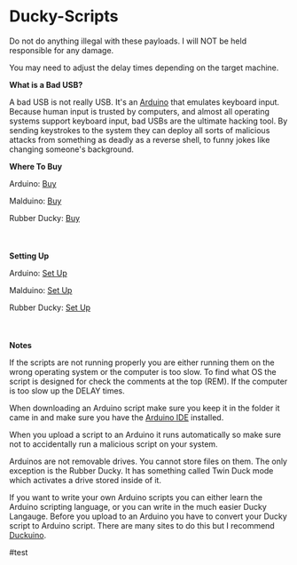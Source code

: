 # Ducky-Scripts

Do not do anything illegal with these payloads. I will NOT be held responsible for any damage.

You may need to adjust the delay times depending on the target machine.

**What is a Bad USB?**

A bad USB is not really USB. It's an [Arduino](https://learn.sparkfun.com/tutorials/what-is-an-arduino/all) that emulates keyboard input. Because human input is trusted by computers, and almost all operating systems support keyboard input, bad USBs are the ultimate hacking tool. By sending keystrokes to the system they can deploy all sorts of malicious attacks from something as deadly as a reverse shell, to funny jokes like changing someone's background.

**Where To Buy**

Arduino: [Buy](https://www.amazon.com/gp/product/B01MTU9GOB/ref=ppx_yo_dt_b_search_asin_title?ie=UTF8&psc=1)

Malduino: [Buy](https://maltronics.com/collections/malduinos)

Rubber Ducky: [Buy](https://shop.hak5.org/products/usb-rubber-ducky-deluxe)
<br></br>
<br></br>
**Setting Up**

Arduino: [Set Up](https://www.youtube.com/watch?v=_yJWwKO3_Z0)

Malduino: [Set Up](https://www.youtube.com/watch?v=cI3xlxGRGKU)

Rubber Ducky: [Set Up](https://blog.hartleybrody.com/rubber-ducky-guide/)
<br></br>
<br></br>
**Notes**

If the scripts are not running properly you are either running them on the wrong operating system or the computer is too slow. To find what OS the script is designed for check the comments at the top (REM). If the computer is too slow up the DELAY times.

When downloading an Arduino script make sure you keep it in the folder it came in and make sure you have the [Arduino IDE](https://www.arduino.cc/en/software) installed.

When you upload a script to an Arduino it runs automatically so make sure not to accidentally run a malicious script on your system.

Arduinos are not removable drives. You cannot store files on them. The only exception is the Rubber Ducky. It has something called Twin Duck mode which activates a drive stored inside of it.

If you want to write your own Arduino scripts you can either learn the Arduino scripting language, or you can write in the much easier Ducky Langauge. Before you upload to an Arduino you have to convert your Ducky script to Arduino script. There are many sites to do this but I recommend [Duckuino](https://dukweeno.github.io/Duckuino/).

#test